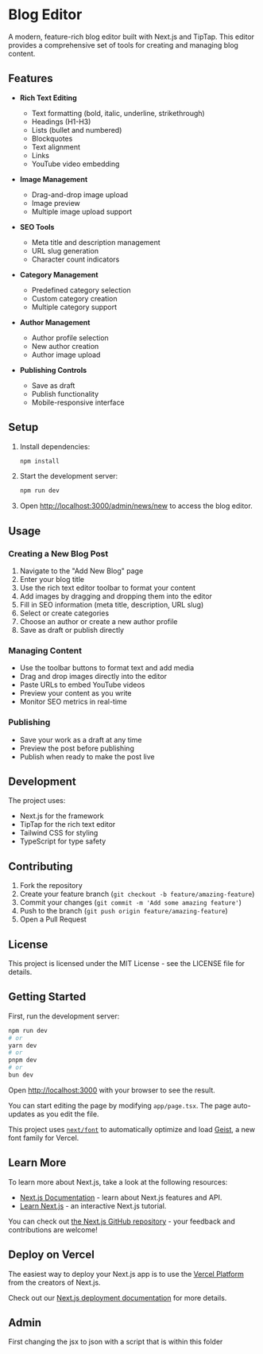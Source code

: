 # Blog Editor

A modern, feature-rich blog editor built with Next.js and TipTap. This editor provides a comprehensive set of tools for creating and managing blog content.

## Features

- **Rich Text Editing**
  - Text formatting (bold, italic, underline, strikethrough)
  - Headings (H1-H3)
  - Lists (bullet and numbered)
  - Blockquotes
  - Text alignment
  - Links
  - YouTube video embedding

- **Image Management**
  - Drag-and-drop image upload
  - Image preview
  - Multiple image upload support

- **SEO Tools**
  - Meta title and description management
  - URL slug generation
  - Character count indicators

- **Category Management**
  - Predefined category selection
  - Custom category creation
  - Multiple category support

- **Author Management**
  - Author profile selection
  - New author creation
  - Author image upload

- **Publishing Controls**
  - Save as draft
  - Publish functionality
  - Mobile-responsive interface

## Setup

1. Install dependencies:
   ```bash
   npm install
   ```

2. Start the development server:
   ```bash
   npm run dev
   ```

3. Open [http://localhost:3000/admin/news/new](http://localhost:3000/admin/news/new) to access the blog editor.

## Usage

### Creating a New Blog Post

1. Navigate to the "Add New Blog" page
2. Enter your blog title
3. Use the rich text editor toolbar to format your content
4. Add images by dragging and dropping them into the editor
5. Fill in SEO information (meta title, description, URL slug)
6. Select or create categories
7. Choose an author or create a new author profile
8. Save as draft or publish directly

### Managing Content

- Use the toolbar buttons to format text and add media
- Drag and drop images directly into the editor
- Paste URLs to embed YouTube videos
- Preview your content as you write
- Monitor SEO metrics in real-time

### Publishing

- Save your work as a draft at any time
- Preview the post before publishing
- Publish when ready to make the post live

## Development

The project uses:
- Next.js for the framework
- TipTap for the rich text editor
- Tailwind CSS for styling
- TypeScript for type safety

## Contributing

1. Fork the repository
2. Create your feature branch (`git checkout -b feature/amazing-feature`)
3. Commit your changes (`git commit -m 'Add some amazing feature'`)
4. Push to the branch (`git push origin feature/amazing-feature`)
5. Open a Pull Request

## License

This project is licensed under the MIT License - see the LICENSE file for details.

## Getting Started

First, run the development server:

```bash
npm run dev
# or
yarn dev
# or
pnpm dev
# or
bun dev
```

Open [http://localhost:3000](http://localhost:3000) with your browser to see the result.

You can start editing the page by modifying `app/page.tsx`. The page auto-updates as you edit the file.

This project uses [`next/font`](https://nextjs.org/docs/app/building-your-application/optimizing/fonts) to automatically optimize and load [Geist](https://vercel.com/font), a new font family for Vercel.

## Learn More

To learn more about Next.js, take a look at the following resources:

- [Next.js Documentation](https://nextjs.org/docs) - learn about Next.js features and API.
- [Learn Next.js](https://nextjs.org/learn) - an interactive Next.js tutorial.

You can check out [the Next.js GitHub repository](https://github.com/vercel/next.js) - your feedback and contributions are welcome!

## Deploy on Vercel

The easiest way to deploy your Next.js app is to use the [Vercel Platform](https://vercel.com/new?utm_medium=default-template&filter=next.js&utm_source=create-next-app&utm_campaign=create-next-app-readme) from the creators of Next.js.

Check out our [Next.js deployment documentation](https://nextjs.org/docs/app/building-your-application/deploying) for more details.


## Admin

First changing the jsx to json with a script that is within this folder

